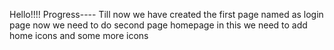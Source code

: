 Hello!!!!
Progress----
Till now we have created the first page named as  login page 
now we need to do second page homepage in this we need to add home icons and some more icons 
